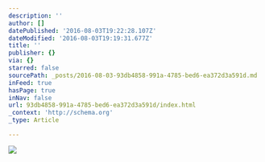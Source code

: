 ```yaml
---
description: ''
author: []
datePublished: '2016-08-03T19:22:28.107Z'
dateModified: '2016-08-03T19:19:31.677Z'
title: ''
publisher: {}
via: {}
starred: false
sourcePath: _posts/2016-08-03-93db4858-991a-4785-bed6-ea372d3a591d.md
inFeed: true
hasPage: true
inNav: false
url: 93db4858-991a-4785-bed6-ea372d3a591d/index.html
_context: 'http://schema.org'
_type: Article

---
```

![](https://the-grid-user-content.s3-us-west-2.amazonaws.com/3fa58e35-3d94-40f4-be17-bfe4ccf48c47.png)